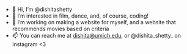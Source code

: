 - 👋 Hi, I’m @dishitashetty
- 👀 I’m interested in film, dance, and, of course, coding!
- 🌱 I’m working on making a website for myself, and a website that recommends movies based on criteria
- 📫 You can reach me at dishita@umich.edu, or @dishita_shetty_ on instagram <3
